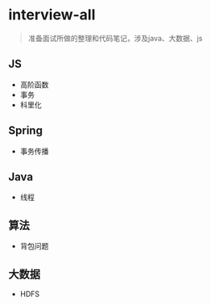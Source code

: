 # interview-all

> 准备面试所做的整理和代码笔记，涉及java、大数据、js

## JS

- 高阶函数
- 事务
- 科里化

## Spring

- 事务传播

## Java

- 线程

## 算法

- 背包问题

## 大数据

- HDFS